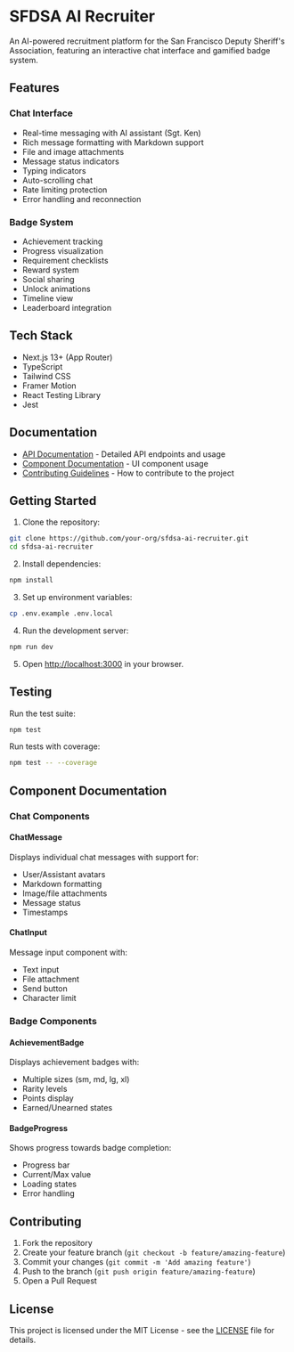 # SFDSA AI Recruiter

An AI-powered recruitment platform for the San Francisco Deputy Sheriff's Association, featuring an interactive chat interface and gamified badge system.

## Features

### Chat Interface
- Real-time messaging with AI assistant (Sgt. Ken)
- Rich message formatting with Markdown support
- File and image attachments
- Message status indicators
- Typing indicators
- Auto-scrolling chat
- Rate limiting protection
- Error handling and reconnection

### Badge System
- Achievement tracking
- Progress visualization
- Requirement checklists
- Reward system
- Social sharing
- Unlock animations
- Timeline view
- Leaderboard integration

## Tech Stack

- Next.js 13+ (App Router)
- TypeScript
- Tailwind CSS
- Framer Motion
- React Testing Library
- Jest

## Documentation

- [API Documentation](API.md) - Detailed API endpoints and usage
- [Component Documentation](#component-documentation) - UI component usage
- [Contributing Guidelines](#contributing) - How to contribute to the project

## Getting Started

1. Clone the repository:
```bash
git clone https://github.com/your-org/sfdsa-ai-recruiter.git
cd sfdsa-ai-recruiter
```

2. Install dependencies:
```bash
npm install
```

3. Set up environment variables:
```bash
cp .env.example .env.local
```

4. Run the development server:
```bash
npm run dev
```

5. Open [http://localhost:3000](http://localhost:3000) in your browser.

## Testing

Run the test suite:
```bash
npm test
```

Run tests with coverage:
```bash
npm test -- --coverage
```

## Component Documentation

### Chat Components

#### ChatMessage
Displays individual chat messages with support for:
- User/Assistant avatars
- Markdown formatting
- Image/file attachments
- Message status
- Timestamps

#### ChatInput
Message input component with:
- Text input
- File attachment
- Send button
- Character limit

### Badge Components

#### AchievementBadge
Displays achievement badges with:
- Multiple sizes (sm, md, lg, xl)
- Rarity levels
- Points display
- Earned/Unearned states

#### BadgeProgress
Shows progress towards badge completion:
- Progress bar
- Current/Max value
- Loading states
- Error handling

## Contributing

1. Fork the repository
2. Create your feature branch (`git checkout -b feature/amazing-feature`)
3. Commit your changes (`git commit -m 'Add amazing feature'`)
4. Push to the branch (`git push origin feature/amazing-feature`)
5. Open a Pull Request

## License

This project is licensed under the MIT License - see the [LICENSE](LICENSE) file for details.